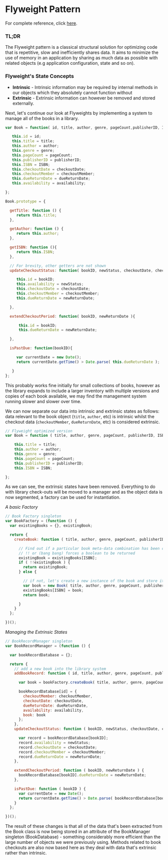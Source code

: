 # Flyweight Pattern

For complete reference, click [here](http://addyosmani.com/resources/essentialjsdesignpatterns/book/#detailflyweight).

### TL;DR

The Flyweight pattern is a classical structural solution for optimizing code that is repetitive, slow and inefficiently shares data. It aims to minimize the use of memory in an application by sharing as much data as possible with related objects (e.g application configuration, state and so on).

### Flyweight's State Concepts
- **Intrinsic** - Intrinsic information may be required by internal methods in our objects which they absolutely cannot function without
- **Extrinsic** - Extrinsic information can however be removed and stored externally.

Next, let's continue our look at Flyweights by implementing a system to manage all of the books in a library.

```javascript
var Book = function( id, title, author, genre, pageCount,publisherID, ISBN, checkoutDate, checkoutMember, dueReturnDate,availability ){

   this.id = id;
   this.title = title;
   this.author = author;
   this.genre = genre;
   this.pageCount = pageCount;
   this.publisherID = publisherID;
   this.ISBN = ISBN;
   this.checkoutDate = checkoutDate;
   this.checkoutMember = checkoutMember;
   this.dueReturnDate = dueReturnDate;
   this.availability = availability;

};

Book.prototype = {

  getTitle: function () {
     return this.title;
  },

  getAuthor: function () {
     return this.author;
  },

  getISBN: function (){
     return this.ISBN;
  },

  // For brevity, other getters are not shown
  updateCheckoutStatus: function( bookID, newStatus, checkoutDate, checkoutMember, newReturnDate ){

     this.id = bookID;
     this.availability = newStatus;
     this.checkoutDate = checkoutDate;
     this.checkoutMember = checkoutMember;
     this.dueReturnDate = newReturnDate;

  },

  extendCheckoutPeriod: function( bookID, newReturnDate ){

      this.id = bookID;
      this.dueReturnDate = newReturnDate;

  },

  isPastDue: function(bookID){

     var currentDate = new Date();
     return currentDate.getTime() > Date.parse( this.dueReturnDate );

   }
};
```

This probably works fine initially for small collections of books, however as the library expands to include a larger inventory with multiple versions and copies of each book available, we may find the management system running slower and slower over time.

We can now separate our data into intrinsic and extrinsic states as follows: data relevant to the book object (`title`, `author`, etc) is intrinsic whilst the checkout data (`checkoutMember`, `dueReturnDate`, etc) is considered extrinsic.

```javascript
// Flyweight optimized version
var Book = function ( title, author, genre, pageCount, publisherID, ISBN ) {

    this.title = title;
    this.author = author;
    this.genre = genre;
    this.pageCount = pageCount;
    this.publisherID = publisherID;
    this.ISBN = ISBN;

};
```

As we can see, the extrinsic states have been removed. Everything to do with library check-outs will be moved to a manager and as the object data is now segmented, a factory can be used for instantiation.

*A basic Factory*
```javascript
// Book Factory singleton
var BookFactory = (function () {
  var existingBooks = {}, existingBook;

  return {
    createBook: function ( title, author, genre, pageCount, publisherID, ISBN ) {

      // Find out if a particular book meta-data combination has been created before
      // !! or (bang bang) forces a boolean to be returned
      existingBook = existingBooks[ISBN];
      if ( !!existingBook ) {
        return existingBook;
      } else {

        // if not, let's create a new instance of the book and store it
        var book = new Book( title, author, genre, pageCount, publisherID, ISBN );
        existingBooks[ISBN] = book;
        return book;

      }
    }
  };

})();
```

*Managing the Extrinsic States*
```javascript
// BookRecordManager singleton
var BookRecordManager = (function () {

  var bookRecordDatabase = {};

  return {
    // add a new book into the library system
    addBookRecord: function ( id, title, author, genre, pageCount, publisherID, ISBN, checkoutDate, checkoutMember, dueReturnDate, availability ) {

      var book = bookFactory.createBook( title, author, genre, pageCount, publisherID, ISBN );

      bookRecordDatabase[id] = {
        checkoutMember: checkoutMember,
        checkoutDate: checkoutDate,
        dueReturnDate: dueReturnDate,
        availability: availability,
        book: book
      };
    },
    updateCheckoutStatus: function ( bookID, newStatus, checkoutDate, checkoutMember, newReturnDate ) {

      var record = bookRecordDatabase[bookID];
      record.availability = newStatus;
      record.checkoutDate = checkoutDate;
      record.checkoutMember = checkoutMember;
      record.dueReturnDate = newReturnDate;
    },

    extendCheckoutPeriod: function ( bookID, newReturnDate ) {
      bookRecordDatabase[bookID].dueReturnDate = newReturnDate;
    },

    isPastDue: function ( bookID ) {
      var currentDate = new Date();
      return currentDate.getTime() > Date.parse( bookRecordDatabase[bookID].dueReturnDate );
    }
  };

})();
```

The result of these changes is that all of the data that's been extracted from the Book class is now being stored in an attribute of the BookManager singleton (BookDatabase) - something considerably more efficient than the large number of objects we were previously using. Methods related to book checkouts are also now based here as they deal with data that's extrinsic rather than intrinsic.